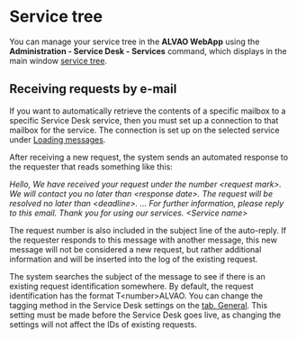 # Service tree
     
You can manage your service tree in the **ALVAO WebApp**         using the **Administration - Service Desk - Services** command, which displays in the main window [service tree](../../../list-of-windows/alvao-webapp/administration/service-desk/service/detail).
      
## Receiving requests by e-mail
      
If you want to automatically retrieve the contents of a specific mailbox to a specific Service Desk service, then you must set up a connection to that mailbox for the service. The connection is set up on the selected service under [Loading messages](../../../list-of-windows/alvao-webapp/administration/service-desk/service/loading-messages).
      
After receiving a new request, the system sends an automated response to the requester that reads something like this:
     
*Hello,                        We have received your request under the number &lt;request mark&gt;.            We will contact you no later than &lt;response date&gt;.            The request will be resolved no later than &lt;deadline&gt;.            ...            For further information, please reply to this email.            Thank you for using our services.            &lt;Service name&gt;*
      
The request number is also included in the subject line of the auto-reply. If the requester responds to this message with another message, this new message will not be considered a new request, but rather additional information and will be inserted into the log of the existing request.
     
The system searches the subject of the message to see if there is an existing request identification somewhere. By default, the request identification has the format T&lt;number&gt;ALVAO. You can change the tagging method in the Service Desk settings on the [tab.
 General](../../../list-of-windows/alvao-webapp/administration/service-desk/service/create-service). This setting must be made before the Service Desk goes live, as changing the settings will not affect the IDs of existing requests.
